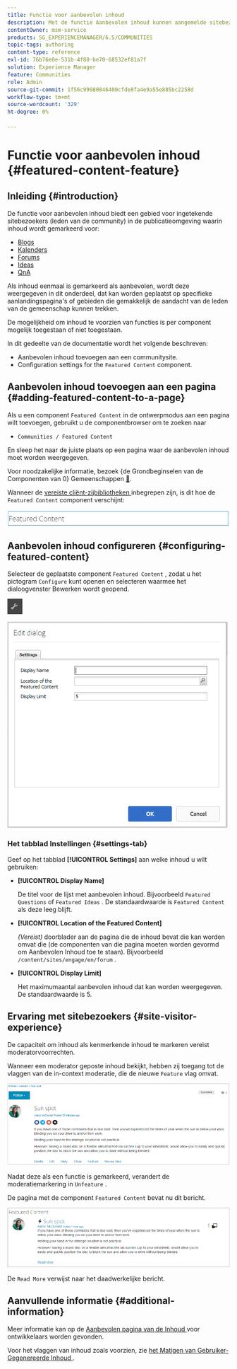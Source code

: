 ```yaml
---
title: Functie voor aanbevolen inhoud
description: Met de functie Aanbevolen inhoud kunnen aangemelde sitebezoekers inhoud markeren
contentOwner: msm-service
products: SG_EXPERIENCEMANAGER/6.5/COMMUNITIES
topic-tags: authoring
content-type: reference
exl-id: 76b76e0e-531b-4f80-be70-68532ef81a7f
solution: Experience Manager
feature: Communities
role: Admin
source-git-commit: 1f56c99980846400cfde8fa4e9a55e885bc2258d
workflow-type: tm+mt
source-wordcount: '329'
ht-degree: 0%

---
```


# Functie voor aanbevolen inhoud {#featured-content-feature}

## Inleiding {#introduction}

De functie voor aanbevolen inhoud biedt een gebied voor ingetekende sitebezoekers (leden van de community) in de publicatieomgeving waarin inhoud wordt gemarkeerd voor:

* [Blogs](blog-feature.md)
* [Kalenders](calendar.md)
* [Forums](forum.md)
* [Ideas](ideation-feature.md)
* [QnA](working-with-qna.md)

Als inhoud eenmaal is gemarkeerd als aanbevolen, wordt deze weergegeven in dit onderdeel, dat kan worden geplaatst op specifieke aanlandingspagina&#39;s of gebieden die gemakkelijk de aandacht van de leden van de gemeenschap kunnen trekken.

De mogelijkheid om inhoud te voorzien van functies is per component mogelijk toegestaan of niet toegestaan.

In dit gedeelte van de documentatie wordt het volgende beschreven:

* Aanbevolen inhoud toevoegen aan een communitysite.
* Configuration settings for the `Featured Content` component.

## Aanbevolen inhoud toevoegen aan een pagina {#adding-featured-content-to-a-page}

Als u een component `Featured Content` in de ontwerpmodus aan een pagina wilt toevoegen, gebruikt u de componentbrowser om te zoeken naar

* `Communities / Featured Content`

En sleep het naar de juiste plaats op een pagina waar de aanbevolen inhoud moet worden weergegeven.

Voor noodzakelijke informatie, bezoek {de Grondbeginselen van de Componenten van 0} Gemeenschappen [&#128279;](basics.md).

Wanneer de [ vereiste cliënt-zijbibliotheken ](essentials-featured.md#essentials-for-client-side) inbegrepen zijn, is dit hoe de `Featured Content` component verschijnt:

![ eigenschap ](assets/featuredcontent.png)

## Aanbevolen inhoud configureren {#configuring-featured-content}

Selecteer de geplaatste component `Featured Content` , zodat u het pictogram `Configure` kunt openen en selecteren waarmee het dialoogvenster Bewerken wordt geopend.

![ vorm-nieuw ](assets/configure-new.png)

![ featuredcontent1 ](assets/featuredcontent1.png)

### Het tabblad Instellingen {#settings-tab}

Geef op het tabblad **[!UICONTROL Settings]** aan welke inhoud u wilt gebruiken:

* **[!UICONTROL Display Name]**

  De titel voor de lijst met aanbevolen inhoud. Bijvoorbeeld `Featured Questions` of `Featured Ideas` . De standaardwaarde is `Featured Content` als deze leeg blijft.

* **[!UICONTROL Location of the Featured Content]**

  *(Vereist)* doorblader aan de pagina die de inhoud bevat die kan worden omvat die (de componenten van die pagina moeten worden gevormd om Aanbevolen Inhoud toe te staan). Bijvoorbeeld `/content/sites/engage/en/forum` .

* **[!UICONTROL Display Limit]**

  Het maximumaantal aanbevolen inhoud dat kan worden weergegeven. De standaardwaarde is 5.

## Ervaring met sitebezoekers {#site-visitor-experience}

De capaciteit om inhoud als kenmerkende inhoud te markeren vereist moderatorvoorrechten.

Wanneer een moderator geposte inhoud bekijkt, hebben zij toegang tot de vlaggen van de in-context moderatie, die de nieuwe `Feature` vlag omvat.

![ plaats-bezoeker-ervaring ](assets/site-visitor-experience.png)

Nadat deze als een functie is gemarkeerd, verandert de moderatiemarkering in `Unfeature` .

De pagina met de component `Featured Content` bevat nu dit bericht.

![ plaats-bezoeker-ervaring1 ](assets/site-visitor-experience1.png)

De `Read More` verwijst naar het daadwerkelijke bericht.

## Aanvullende informatie {#additional-information}

Meer informatie kan op de [ Aanbevolen pagina van de Inhoud ](essentials-featured.md) voor ontwikkelaars worden gevonden.

Voor het vlaggen van inhoud zoals voorzien, zie [ het Matigen van Gebruiker-Gegenereerde Inhoud ](moderate-ugc.md).
